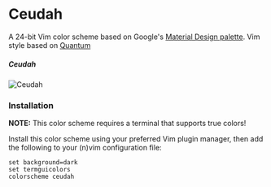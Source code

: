 # Ceudah
A 24-bit Vim color scheme based on Google's [Material Design palette](https://material.io/guidelines/style/color.html#).
Vim style based on [Quantum](https://github.com/tyrannicaltoucan/vim-quantum)

##### Ceudah
![Ceudah](https://i.imgur.com/ooGEjqt.png)

### Installation
**NOTE:** This color scheme requires a terminal that supports true colors!

Install this color scheme using your preferred Vim plugin manager, then add the
following to your (n)vim configuration file:
```vim
set background=dark
set termguicolors
colorscheme ceudah
```
